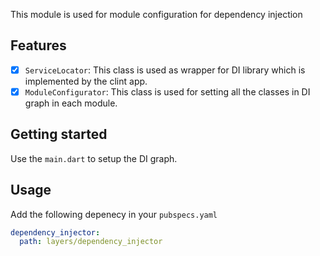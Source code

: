 This module is used for module configuration for dependency injection

## Features

- [x] `ServiceLocator`: This class is used as wrapper for DI library which is implemented by the clint app.
- [x] `ModuleConfigurator`: This class is used for setting all the classes in DI graph in each module.

## Getting started

Use the `main.dart` to setup the DI graph.

## Usage

Add the following depenecy in your `pubspecs.yaml`

```yaml
dependency_injector:
  path: layers/dependency_injector
```



